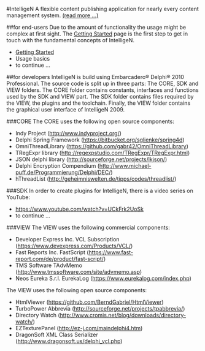 #IntelligeN
A flexible content publishing application for nearly every content management system. [(read more ...)](https://github.com/geskill/IntelligeN/wiki)

##for end-users
Due to the amount of functionality the usage might be complex at first sight. The [Getting Started](https://github.com/geskill/IntelligeN/wiki/Getting-Started) page is the first step to get in touch with the fundamental concepts of IntelligeN.

* [Getting Started](https://github.com/geskill/IntelligeN/wiki/Getting-Started)
* Usage basics
* to continue ...

##for developers
IntelligeN is build using Embarcadero® Delphi® 2010 Professional. The source code is split up in three parts: The CORE, SDK and VIEW folders. The CORE folder contains constants, interfaces and functions used by the SDK and VIEW part. The SDK folder contains files required by the VIEW, the plugins and the toolchain. Finally, the VIEW folder contains the graphical user interface of IntelligeN 2009.

###CORE
The CORE uses the following open source components:
- Indy Project (http://www.indyproject.org/)
- Delphi Spring Framework (https://bitbucket.org/sglienke/spring4d)
- OmniThreadLibrary (https://github.com/gabr42/OmniThreadLibrary)
- TRegExpr library (http://regexpstudio.com/TRegExpr/TRegExpr.html)
- JSON delphi library (http://sourceforge.net/projects/lkjson/)
- Delphi Encryption Compendium (http://www.michael-puff.de/Programmierung/Delphi/DEC/)
- hThreadList (http://geheimniswelten.de/tipps/codes/threadlist/)

###SDK
In order to create plugins for IntelligeN, there is a video series on YouTube:
- https://www.youtube.com/watch?v=UCkFrk2UoSk
- to continue ...

###VIEW
The VIEW uses the following commercial components:
- Developer Express Inc. VCL Subscription (https://www.devexpress.com/Products/VCL/)
- Fast Reports Inc. FastScript (https://www.fast-report.com/de/product/fast-script/)
- TMS Software TAdvMemo (http://www.tmssoftware.com/site/advmemo.asp)
- Neos Eureka S.r.l. EurekaLog (https://www.eurekalog.com/index.php)

The VIEW uses the following open source components:
- HtmlViewer (https://github.com/BerndGabriel/HtmlViewer)
- TurboPower Abbrevia (http://sourceforge.net/projects/tpabbrevia/)
- Directory Watch (http://www.cromis.net/blog/downloads/directory-watch/)
- EZTexturePanel (http://ez-j.com/maindelphi4.htm)
- DragonSoft XML Class Serializer (http://www.dragonsoft.us/delphi_vcl.php)
